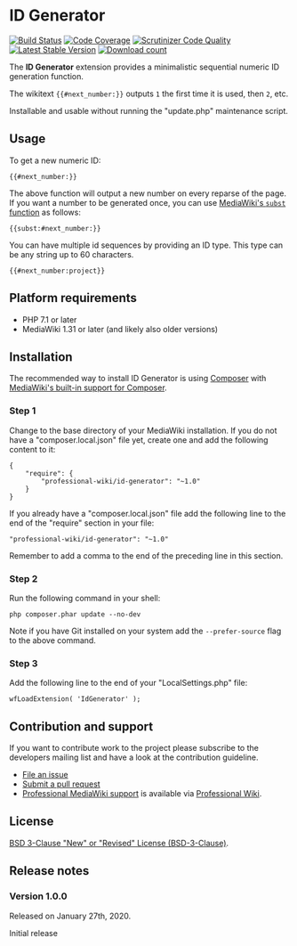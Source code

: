 # ID Generator

[![Build Status](https://travis-ci.org/ProfessionalWiki/IdGenerator.svg?branch=master)](https://travis-ci.org/ProfessionalWiki/IdGenerator)
[![Code Coverage](https://scrutinizer-ci.com/g/ProfessionalWiki/IdGenerator/badges/coverage.png?b=master)](https://scrutinizer-ci.com/g/ProfessionalWiki/IdGenerator/?branch=master)
[![Scrutinizer Code Quality](https://scrutinizer-ci.com/g/ProfessionalWiki/IdGenerator/badges/quality-score.png?b=master)](https://scrutinizer-ci.com/g/ProfessionalWiki/IdGenerator/?branch=master)
[![Latest Stable Version](https://poser.pugx.org/professional-wiki/id-generator/version.png)](https://packagist.org/packages/professional-wiki/id-generator)
[![Download count](https://poser.pugx.org/professional-wiki/id-generator/d/total.png)](https://packagist.org/packages/professional-wiki/id-generator)

The **ID Generator** extension provides a minimalistic sequential numeric ID generation function.

The wikitext `{{#next_number:}}` outputs `1` the first time it is used, then `2`, etc. 

Installable and usable without running the "update.php" maintenance script.

## Usage

To get a new numeric ID:

    {{#next_number:}}

The above function will output a new number on every reparse of the page. If you want a number to be generated once,
you can use [MediaWiki's `subst` function](https://www.mediawiki.org/wiki/Help:Substitution) as follows:

    {{subst:#next_number:}}

You can have multiple id sequences by providing an ID type. This type can be any string up to 60 characters.

    {{#next_number:project}}

## Platform requirements

* PHP 7.1 or later
* MediaWiki 1.31 or later (and likely also older versions)

## Installation

The recommended way to install ID Generator is using [Composer](https://getcomposer.org) with
[MediaWiki's built-in support for Composer](https://professional.wiki/en/articles/installing-mediawiki-extensions-with-composer).

### Step 1

Change to the base directory of your MediaWiki installation. If you do not have a "composer.local.json" file yet,
create one and add the following content to it:

```
{
	"require": {
		"professional-wiki/id-generator": "~1.0"
	}
}
```

If you already have a "composer.local.json" file add the following line to the end of the "require"
section in your file:

    "professional-wiki/id-generator": "~1.0"

Remember to add a comma to the end of the preceding line in this section.

### Step 2

Run the following command in your shell:

    php composer.phar update --no-dev

Note if you have Git installed on your system add the `--prefer-source` flag to the above command.

### Step 3

Add the following line to the end of your "LocalSettings.php" file:

    wfLoadExtension( 'IdGenerator' );

## Contribution and support

If you want to contribute work to the project please subscribe to the developers mailing list and
have a look at the contribution guideline.

* [File an issue](https://github.com/ProfessionalWiki/IdGenerator/issues)
* [Submit a pull request](https://github.com/ProfessionalWiki/IdGenerator/pulls)
* [Professional MediaWiki support](https://professional.wiki/en/support) is available via [Professional Wiki](https://professional.wiki/).


## License

[BSD 3-Clause "New" or "Revised" License (BSD-3-Clause)](/COPYING).

## Release notes

### Version 1.0.0

Released on January 27th, 2020.

Initial release
